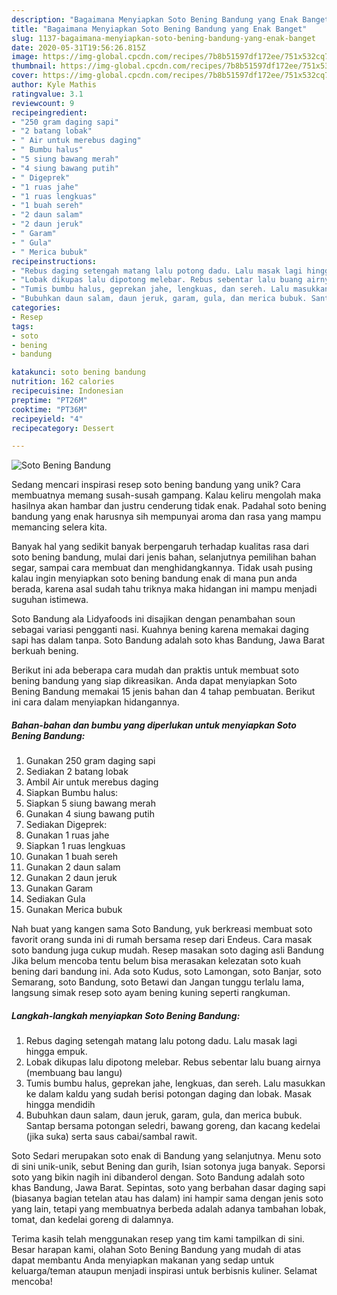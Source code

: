 ```yaml
---
description: "Bagaimana Menyiapkan Soto Bening Bandung yang Enak Banget"
title: "Bagaimana Menyiapkan Soto Bening Bandung yang Enak Banget"
slug: 1137-bagaimana-menyiapkan-soto-bening-bandung-yang-enak-banget
date: 2020-05-31T19:56:26.815Z
image: https://img-global.cpcdn.com/recipes/7b8b51597df172ee/751x532cq70/soto-bening-bandung-foto-resep-utama.jpg
thumbnail: https://img-global.cpcdn.com/recipes/7b8b51597df172ee/751x532cq70/soto-bening-bandung-foto-resep-utama.jpg
cover: https://img-global.cpcdn.com/recipes/7b8b51597df172ee/751x532cq70/soto-bening-bandung-foto-resep-utama.jpg
author: Kyle Mathis
ratingvalue: 3.1
reviewcount: 9
recipeingredient:
- "250 gram daging sapi"
- "2 batang lobak"
- " Air untuk merebus daging"
- " Bumbu halus"
- "5 siung bawang merah"
- "4 siung bawang putih"
- " Digeprek"
- "1 ruas jahe"
- "1 ruas lengkuas"
- "1 buah sereh"
- "2 daun salam"
- "2 daun jeruk"
- " Garam"
- " Gula"
- " Merica bubuk"
recipeinstructions:
- "Rebus daging setengah matang lalu potong dadu. Lalu masak lagi hingga empuk."
- "Lobak dikupas lalu dipotong melebar. Rebus sebentar lalu buang airnya (membuang bau langu)"
- "Tumis bumbu halus, geprekan jahe, lengkuas, dan sereh. Lalu masukkan ke dalam kaldu yang sudah berisi potongan daging dan lobak. Masak hingga mendidih"
- "Bubuhkan daun salam, daun jeruk, garam, gula, dan merica bubuk. Santap bersama potongan seledri, bawang goreng, dan kacang kedelai (jika suka) serta saus cabai/sambal rawit."
categories:
- Resep
tags:
- soto
- bening
- bandung

katakunci: soto bening bandung 
nutrition: 162 calories
recipecuisine: Indonesian
preptime: "PT26M"
cooktime: "PT36M"
recipeyield: "4"
recipecategory: Dessert

---
```



![Soto Bening Bandung](https://img-global.cpcdn.com/recipes/7b8b51597df172ee/751x532cq70/soto-bening-bandung-foto-resep-utama.jpg)

Sedang mencari inspirasi resep soto bening bandung yang unik? Cara membuatnya memang susah-susah gampang. Kalau keliru mengolah maka hasilnya akan hambar dan justru cenderung tidak enak. Padahal soto bening bandung yang enak harusnya sih mempunyai aroma dan rasa yang mampu memancing selera kita.

Banyak hal yang sedikit banyak berpengaruh terhadap kualitas rasa dari soto bening bandung, mulai dari jenis bahan, selanjutnya pemilihan bahan segar, sampai cara membuat dan menghidangkannya. Tidak usah pusing kalau ingin menyiapkan soto bening bandung enak di mana pun anda berada, karena asal sudah tahu triknya maka hidangan ini mampu menjadi suguhan istimewa.

Soto Bandung ala Lidyafoods ini disajikan dengan penambahan soun sebagai variasi pengganti nasi. Kuahnya bening karena memakai daging sapi has dalam tanpa. Soto Bandung adalah soto khas Bandung, Jawa Barat berkuah bening.


Berikut ini ada beberapa cara mudah dan praktis untuk membuat soto bening bandung yang siap dikreasikan. Anda dapat menyiapkan Soto Bening Bandung memakai 15 jenis bahan dan 4 tahap pembuatan. Berikut ini cara dalam menyiapkan hidangannya.

<!--inarticleads1-->

##### Bahan-bahan dan bumbu yang diperlukan untuk menyiapkan Soto Bening Bandung:

1. Gunakan 250 gram daging sapi
1. Sediakan 2 batang lobak
1. Ambil  Air untuk merebus daging
1. Siapkan  Bumbu halus:
1. Siapkan 5 siung bawang merah
1. Gunakan 4 siung bawang putih
1. Sediakan  Digeprek:
1. Gunakan 1 ruas jahe
1. Siapkan 1 ruas lengkuas
1. Gunakan 1 buah sereh
1. Gunakan 2 daun salam
1. Gunakan 2 daun jeruk
1. Gunakan  Garam
1. Sediakan  Gula
1. Gunakan  Merica bubuk


Nah buat yang kangen sama Soto Bandung, yuk berkreasi membuat soto favorit orang sunda ini di rumah bersama resep dari Endeus. Cara masak soto bandung juga cukup mudah. Resep masakan soto daging asli Bandung Jika belum mencoba tentu belum bisa merasakan kelezatan soto kuah bening dari bandung ini. Ada soto Kudus, soto Lamongan, soto Banjar, soto Semarang, soto Bandung, soto Betawi dan Jangan tunggu terlalu lama, langsung simak resep soto ayam bening kuning seperti rangkuman. 

<!--inarticleads2-->

##### Langkah-langkah menyiapkan Soto Bening Bandung:

1. Rebus daging setengah matang lalu potong dadu. Lalu masak lagi hingga empuk.
1. Lobak dikupas lalu dipotong melebar. Rebus sebentar lalu buang airnya (membuang bau langu)
1. Tumis bumbu halus, geprekan jahe, lengkuas, dan sereh. Lalu masukkan ke dalam kaldu yang sudah berisi potongan daging dan lobak. Masak hingga mendidih
1. Bubuhkan daun salam, daun jeruk, garam, gula, dan merica bubuk. Santap bersama potongan seledri, bawang goreng, dan kacang kedelai (jika suka) serta saus cabai/sambal rawit.


Soto Sedari merupakan soto enak di Bandung yang selanjutnya. Menu soto di sini unik-unik, sebut Bening dan gurih, Isian sotonya juga banyak. Seporsi soto yang bikin nagih ini dibanderol dengan. Soto Bandung adalah soto khas Bandung, Jawa Barat. Sepintas, soto yang berbahan dasar daging sapi (biasanya bagian tetelan atau has dalam) ini hampir sama dengan jenis soto yang lain, tetapi yang membuatnya berbeda adalah adanya tambahan lobak, tomat, dan kedelai goreng di dalamnya. 

Terima kasih telah menggunakan resep yang tim kami tampilkan di sini. Besar harapan kami, olahan Soto Bening Bandung yang mudah di atas dapat membantu Anda menyiapkan makanan yang sedap untuk keluarga/teman ataupun menjadi inspirasi untuk berbisnis kuliner. Selamat mencoba!
